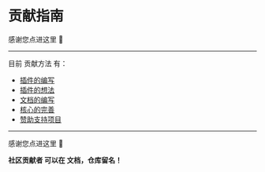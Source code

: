 # 贡献指南

感谢您点进这里 🎉
***
目前 贡献方法 有：

- [插件的编写](https://www.pupbot.cn/develop/before.html)
- [插件的想法](https://gitee.com/pupbotjs/plugins-index/issues)
- [文档的编写](https://github.com/Pupbotjs/doc)
- [核心的完善](https://github.com/Pupbotjs/core)
- [赞助支持项目](https://pupbot.cn/more.html#支持项目)

***
感谢您点进这里 🎉

**社区贡献者 可以在 文档，仓库留名！**
